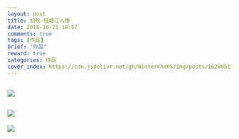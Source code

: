 ```yaml
---
layout: post
title: 初秋-钱塘江人像
date: 2018-10-21 18:57
comments: true
tags: [作品]
brief: "作品"
reward: true
categories: 作品
cover_index: https://cdn.jsdelivr.net/gh/WinterChenS/img/posts/1628051708916184.jpg
---
```


![](https://cdn.jsdelivr.net/gh/WinterChenS/img/posts/1628051709617069.jpg)
---

![](https://cdn.jsdelivr.net/gh/WinterChenS/img/posts/1628051710119872.jpg)
---

![](https://cdn.jsdelivr.net/gh/WinterChenS/img/posts/1628051710796900.jpg)

